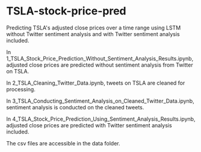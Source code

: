 # TSLA-stock-price-pred
Predicting TSLA's adjusted close prices over a time range using LSTM without Twitter sentiment analysis and with Twitter sentiment analysis included.

In 1_TSLA_Stock_Price_Prediction_Without_Sentiment_Analysis_Results.ipynb, adjusted close prices are predicted without sentiment analysis from Twitter on TSLA.

In 2_TSLA_Cleaning_Twitter_Data.ipynb, tweets on TSLA are cleaned for processing.

In 3_TSLA_Conducting_Sentiment_Analysis_on_Cleaned_Twitter_Data.ipynb, sentiment analysis is conducted on the cleaned tweets.

In 4_TSLA_Stock_Price_Prediction_Using_Sentiment_Analysis_Results.ipynb, adjusted close prices are predicted with Twitter sentiment analysis included.

The csv files are accessible in the data folder.
